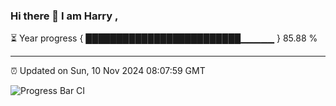 ### Hi there 👋 I am Harry , 

⏳ Year progress { █████████████████████████▁▁▁▁▁ } 85.88 %

---

⏰ Updated on Sun, 10 Nov 2024 08:07:59 GMT

![Progress Bar CI](https://github.com/duykhang68/duykhang68/workflows/Progress%20Bar%20CI/badge.svg)
